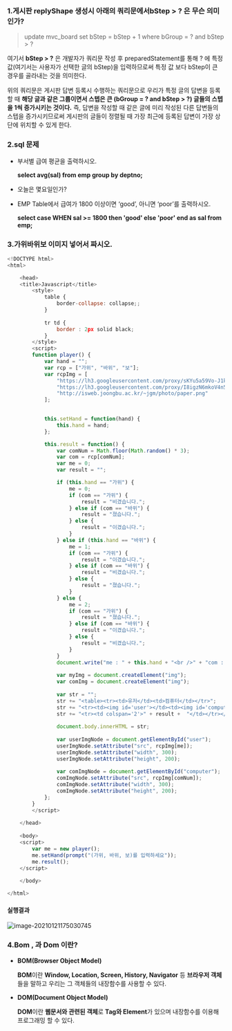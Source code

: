 ### 1.게시판 replyShape 생성시 아래의 쿼리문에서bStep > ? 은 무슨 의미 인가?

> update mvc_board set bStep = bStep + 1 where bGroup = ? and bStep > ?

여기서 **bStep > ?** 은 개발자가 쿼리문 작성 후 preparedStatement를 통해 ? 에 특정 값(여기서는 사용자가 선택한 글의 bStep)을 입력하므로써 특정 값 보다 bStep이 큰 경우를 골라내는 것을 의미한다.

위의 쿼리문은 게시판 답변 등록시 수행하는 쿼리문으로 우리가 특정 글의 답변을 등록할 때 **해당 글과 같은 그룹이면서 스텝은 큰 (bGroup = ? and bStep > ?) 글들의 스텝을 1씩 증가시키는 것이다.** 즉, 답변을 작성할 때 같은 글에 미리 작성된 다른 답변들의 스텝을 증가시키므로써 게시판의 글들이 정렬될 때 가장 최근에 등록된 답변이 가장 상단에 위치할 수 있게 한다.  

### 2.sql 문제
- 부서별 급여 평균을 출력하시오.

  **select avg(sal) from emp group by deptno;**

- 오늘은 몇요일인가? 

  

- EMP Table에서 급여가 1800 이상이면 ‘good’, 아니면 ‘poor’를 출력하시오. 

  **select case WHEN sal >= 1800 then 'good' else 'poor' end as sal from emp;**

### 3.가위바위보 이미지 넣어서 짜시오.

```javascript
<!DOCTYPE html>
<html>

	<head>
	<title>Javascript</title>
		<style>
			table {
				border-collapse: collapse;;
			}
			
			tr td {
				border : 2px solid black;
			}
		</style>
		<script>
		function player() {
			var hand = "";
			var rcp = ["가위", "바위", "보"];
			var rcpImg = [
				"https://lh3.googleusercontent.com/proxy/sKYu5a59Vo-J1kf95vaT6qNeNlJ3-P8UmPpOXYIb-qNtOboDS0kC8-uyj9_6fZaVzgABV6VqLBPXujScvQyolLNTJWyr6A",
				"https://lh3.googleusercontent.com/proxy/I8igzN6mkoV4n55CnIZGxd1s2F1tCeP21iv95qOisNQyO2RdhagyV9uncNbvSWiHftI-JkuDTXK93_e1gtKSrWoQaVvP8g",
				"http://isweb.joongbu.ac.kr/~jgm/photo/paper.png"
			];
			

			this.setHand = function(hand) {
				this.hand = hand;
			};

			this.result = function() {
				var comNum = Math.floor(Math.random() * 3);
				var com = rcp[comNum];
				var me = 0;
				var result = "";

				if (this.hand == "가위") {
					me = 0;
					if (com == "가위") {
						result = "비겼습니다.";
					} else if (com == "바위") {
						result = "졌습니다.";
					} else {
						result = "이겼습니다.";
					}
				} else if (this.hand == "바위") {
					me = 1;
					if (com == "가위") {
						result = "이겼습니다.";
					} else if (com == "바위") {
						result = "비겼습니다.";
					} else {
						result = "졌습니다.";
					}
				} else {
					me = 2;
					if (com == "가위") {
						result = "졌습니다.";
					} else if (com == "바위") {
						result = "이겼습니다.";
					} else {
						result = "비겼습니다.";
					}
				}
				document.write("me : " + this.hand + "<br />" + "com : " + com);
				
				var myImg = document.createElement("img");
				var comImg = document.createElement("img");
				
				var str = ""; 
				str += "<table><tr><td>유저</td><td>컴퓨터</td></tr>";
				str += "<tr><td><img id='user'></td><td><img id='computer'></td></tr>";
				str += "<tr><td colspan='2'>" + result +  "</td></tr></table>";
				
				document.body.innerHTML = str;
				
				var userImgNode = document.getElementById("user");
				userImgNode.setAttribute("src", rcpImg[me]);
				userImgNode.setAttribute("width", 300);
				userImgNode.setAttribute("height", 200);
				
				var comImgNode = document.getElementById("computer");
				comImgNode.setAttribute("src", rcpImg[comNum]);
				comImgNode.setAttribute("width", 300);
				comImgNode.setAttribute("height", 200);
			};			
		}
		</script>
		
	</head>
	
	<body>
	<script>
		var me = new player();
		me.setHand(prompt("(가위, 바위, 보)를 입력하세요"));
		me.result();		
	</script>
	
	</body>

</html>
```

#### 실행결과
![image-20210121175030745](https://user-images.githubusercontent.com/75013009/105326619-495d9000-5c11-11eb-9d46-b3d8176aa525.png)


### 4.Bom , 과 Dom 이란?

- **BOM(Browser Object Model)**

  **BOM**이란  **Window, Location, Screen, History, Navigator** 등 **브라우저 객체**들을 말하고 우리는 그 객체들의 내장함수를 사용할 수 있다. 

- **DOM(Document Object Model)**

  **DOM**이란 **웹문서와 관련된 객체**로 **Tag와 Element**가 있으며 내장함수를 이용해 프로그래밍 할 수 있다.

